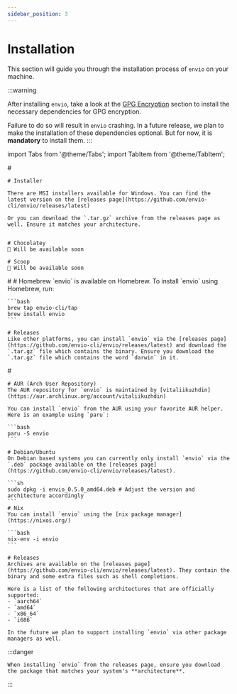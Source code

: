 ```yaml
---
sidebar_position: 3
---
```


# Installation

This section will guide you through the installation process of `envio` on your machine.

:::warning

After installing `envio`, take a look at the [GPG Encryption](./encryption-methods.md#gpg-encryption) section to install the necessary dependencies for GPG encryption.

Failure to do so will result in `envio` crashing. In a future release, we plan to make the installation of these dependencies optional. But for now, it is **mandatory** to install them.
:::

import Tabs from '@theme/Tabs';
import TabItem from '@theme/TabItem';

<Tabs>
  <TabItem value="windows" label="Windows" default>
    #

    # Installer

    There are MSI installers available for Windows. You can find the latest version on the [releases page](https://github.com/envio-cli/envio/releases/latest)

    Or you can download the `.tar.gz` archive from the releases page as well. Ensure it matches your architecture.


    # Chocolatey
    🚧 Will be available soon

    # Scoop
    🚧 Will be available soon

</TabItem>

  <TabItem value="macos" label="Mac OS">
    #
    # Homebrew
    `envio` is available on Homebrew. To install `envio` using Homebrew, run:

    ```bash
    brew tap envio-cli/tap
    brew install envio
    ```

    # Releases
    Like other platforms, you can install `envio` via the [releases page](https://github.com/envio-cli/envio/releases/latest) and download the `.tar.gz` file which contains the binary. Ensure you download the `.tar.gz` file which contains the word `darwin` in it.

  </TabItem>

  <TabItem value="linux" label="Linux">
    #

    # AUR (Arch User Repository)
    The AUR repository for `envio` is maintained by [vitaliikuzhdin](https://aur.archlinux.org/account/vitaliikuzhdin)

    You can install `envio` from the AUR using your favorite AUR helper. Here is an example using `paru`:

    ```bash
    paru -S envio
    ```

    # Debian/Ubuntu
    On Debian based systems you can currently only install `envio` via the `.deb` package available on the [releases page](https://github.com/envio-cli/envio/releases/latest).

    ```sh
    sudo dpkg -i envio_0.5.0_amd64.deb # Adjust the version and architecture accordingly
    ```
    # Nix
    You can install `envio` using the [nix package manager](https://nixos.org/)

    ```bash
    nix-env -i envio
    ```

    # Releases
    Archives are available on the [releases page](https://github.com/envio-cli/envio/releases/latest). They contain the binary and some extra files such as shell completions.

    Here is a list of the following architectures that are officially supported:
    - `aarch64`
    - `amd64`
    - `x86_64`
    - `i686`

    In the future we plan to support installing `envio` via other package managers as well.

  </TabItem>

</Tabs>

:::danger

    When installing `envio` from the releases page, ensure you download the package that matches your system's **architecture**.

:::
